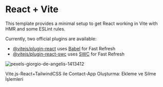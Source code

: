# React + Vite

This template provides a minimal setup to get React working in Vite with HMR and some ESLint rules.

Currently, two official plugins are available:

- [@vitejs/plugin-react](https://github.com/vitejs/vite-plugin-react/blob/main/packages/plugin-react/README.md) uses [Babel](https://babeljs.io/) for Fast Refresh
- [@vitejs/plugin-react-swc](https://github.com/vitejs/vite-plugin-react-swc) uses [SWC](https://swc.rs/) for Fast Refresh

![pexels-giorgio-de-angelis-1413412](https://github.com/goktugtok/contact-app/assets/155907926/8c802d58-4834-42d0-8dc5-1562e4f59609)


Vite.js-React+TailwindCSS ile Contact-App Oluşturma: Ekleme ve Silme İşlemleri

